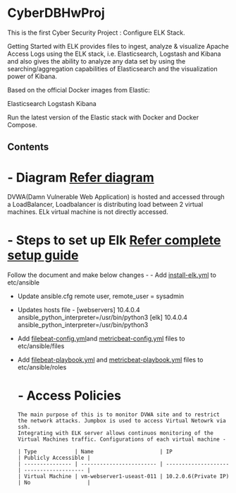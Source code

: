 # CyberDBHwProj
This is the first Cyber Security Project : Configure ELK Stack.

Getting Started with ELK provides files to ingest, analyze & visualize Apache Access Logs using the ELK stack, i.e. Elasticsearch, Logstash and Kibana and also gives the ability to analyze any data set by using the searching/aggregation capabilities of Elasticsearch and the visualization power of Kibana.

Based on the official Docker images from Elastic:

Elasticsearch
Logstash
Kibana

Run the latest version of the Elastic stack with Docker and Docker Compose.


## Contents
   # - **Diagram** [Refer diagram](../blob/main/Diagrams/ELKProject.png)
   DVWA(Damn Vulnerable Web Application) is hosted and accessed through a LoadBalancer, Loadbalancer is distributing load between 2 virtual machines.
   ELk virtual machine is not directly accessed.
   # - **Steps to set up Elk** [Refer complete setup guide](../blob/main/Resources/Elk%20Commands.pdf)
   Follow the document and make below changes - 
    - Add [install-elk.yml](../blob/main/ConfigFiles/config/install-elk.yml) to 
    etc/ansible
   - Update ansible.cfg remote user, remote_user = sysadmin
   - Updates hosts file - 
            [webservers]
            10.4.0.4 ansible_python_interpreter=/usr/bin/python3
            [elk]
            10.4.0.4 ansible_python_interpreter=/usr/bin/python3
 
  - Add [filebeat-config.yml](../blob/main/ConfigFiles/config/filebeat-config.yml)and [metricbeat-config.yml](../https://github.com/DeepaBatra/CyberDBHwProj/blob/main/ConfigFiles/config/metricbeat-config.yml) files to 
    etc/ansible/files
  - Add [filebeat-playbook.yml](../blob/main/ConfigFiles/Playbooks/filebeat-playbook.yml) and [metricbeat-playbook.yml](../blob/main/ConfigFiles/Playbooks/metricbeat-playbook.yml) files to 
    etc/ansible/roles
    # - Access Policies 
        The main purpose of this is to monitor DVWA site and to restrict the network attacks. Jumpbox is used to access Virtual Netowrk via ssh.
        Integrating with ELK server allows continuos monitoring of the Virtual Machines traffic. Configurations of each virtual machine -
        
        | Type            | Name                     | IP                   | Publicly Accessible |
        | --------------- | ------------------------ | -------------------- | ------------------- |
        | Virtual Machine | vm-webserver1-useast-011 | 10.2.0.6(Private IP) | No                  |

  
    

